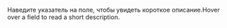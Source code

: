 <span data-ttu-id="82031-101">Наведите указатель на поле, чтобы увидеть короткое описание.</span><span class="sxs-lookup"><span data-stu-id="82031-101">Hover over a field to read a short description.</span></span>
